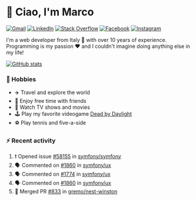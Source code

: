 # 👋 Ciao, I'm Marco

[![Gmail](https://img.shields.io/badge/Gmail-%23BB001B?style=flat-square&logo=gmail&logoColor=white)](mailto:gremo1982@gmail.com)
[![LinkedIn](https://img.shields.io/badge/LinkedIn-%230e76a8?style=flat-square&logo=linkedin)](https://www.linkedin.com/in/marco-polichetti)
[![Stack Overflow](https://img.shields.io/stackexchange/stackoverflow/r/220180?style=flat&logo=stackoverflow&label=Stack%20Overflow&color=%23F47F24)](https://stackoverflow.com/users/220180)
[![Facebook](https://img.shields.io/badge/-Facebook-%234267B2?style=flat-square&logo=facebook&logoColor=white)](https://www.facebook.com/marco.poliketti)
[![Instagram](https://img.shields.io/badge/-Instagram-%23C13584?style=flat-square&logo=instagram&logoColor=white)](https://www.instagram.com/marco.gremo)

I'm a web developer from Italy 🍕 with over 10 years of experience. Programming is my passion ❤️ and I couldn't imagine doing anything else in my life!

[![GitHub stats](https://github-readme-stats.vercel.app/api?username=gremo&show_icons=true&rank_icon=github&theme=transparent)](https://github.com/anuraghazra/github-readme-stats)

### 📅 Hobbies

- ✈️ Travel and explore the world
- 🍻 Enjoy free time with friends
- 🎥 Watch TV shows and movies
- 🕹️ Play my favorite videogame [Dead by Daylight](https://deadbydaylight.com)
- ⚽ Play tennis and five-a-side

### ⚡ Recent activity

<!--START_SECTION:activity-->
1. ❗ Opened issue [#58155](https://github.com/symfony/symfony/issues/58155) in [symfony/symfony](https://github.com/symfony/symfony)
2. 🗣 Commented on [#1860](https://github.com/symfony/ux/issues/1860#issuecomment-2323504985) in [symfony/ux](https://github.com/symfony/ux)
3. 🗣 Commented on [#1774](https://github.com/symfony/ux/pull/1774#issuecomment-2323450148) in [symfony/ux](https://github.com/symfony/ux)
4. 🗣 Commented on [#1860](https://github.com/symfony/ux/issues/1860#issuecomment-2323449287) in [symfony/ux](https://github.com/symfony/ux)
5. 🎉 Merged PR [#833](https://github.com/gremo/nest-winston/pull/833) in [gremo/nest-winston](https://github.com/gremo/nest-winston)
<!--END_SECTION:activity-->
